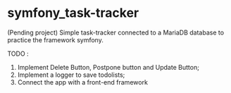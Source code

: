 # symfony_task-tracker

(Pending project) Simple task-tracker connected to a MariaDB database to practice the framework symfony. 

TODO : 

1) Implement Delete Button, Postpone button and Update Button;
2) Implement a logger to save todolists;
3) Connect the app with a front-end framework

